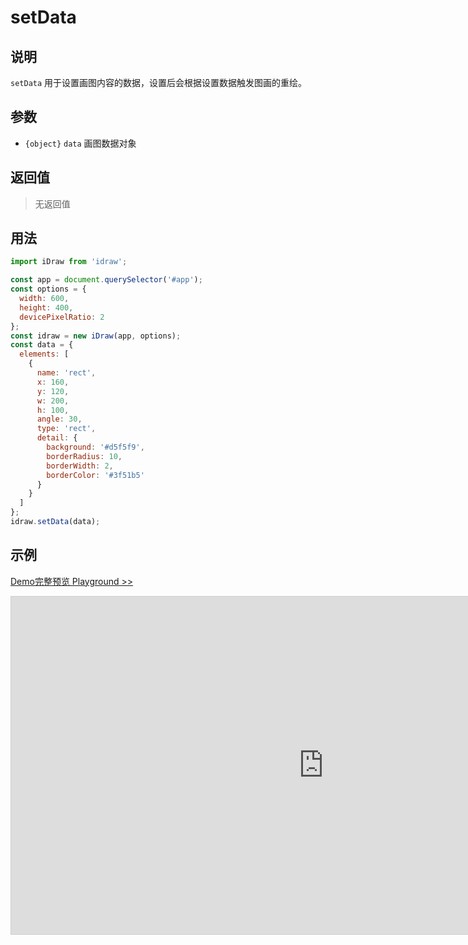# setData

## 说明

`setData` 用于设置画图内容的数据，设置后会根据设置数据触发图画的重绘。

## 参数

- `{object}` `data` 画图数据对象

## 返回值

> 无返回值

## 用法

```js
import iDraw from 'idraw';

const app = document.querySelector('#app');
const options = {
  width: 600,
  height: 400,
  devicePixelRatio: 2
};
const idraw = new iDraw(app, options);
const data = {
  elements: [
    {
      name: 'rect',
      x: 160,
      y: 120,
      w: 200,
      h: 100,
      angle: 30,
      type: 'rect',
      detail: {
        background: '#d5f5f9',
        borderRadius: 10,
        borderWidth: 2,
        borderColor: '#3f51b5'
      }
    }
  ]
};
idraw.setData(data);
```

## 示例

[Demo完整预览 Playground >>](https://idraw.js.org/playground/?demo=api-setData)

<iframe class="idraw-playground-preview" 
    src="https://idraw.js.org/playground/?demo=api-setData&header=false&sider=false&default-editor-split=50" 
    width="1000" height="540" frameborder="no" border="0"
    style="border: 1px solid #cecece; margin: 0px auto;"
  ></iframe>
